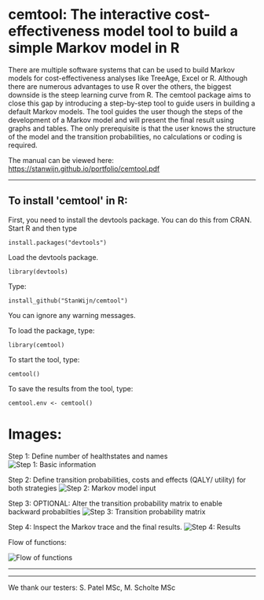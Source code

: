 # cemtool: The interactive cost-effectiveness model tool to build a simple Markov model in R

There are multiple software systems that can be used to build Markov models for cost-effectiveness analyses like TreeAge, Excel or R. Although there are numerous advantages to use R over the others, the biggest downside is the steep learning curve from R. The cemtool package aims to close this gap by introducing a step-by-step tool to guide users in building a default Markov models. The tool guides the user though the steps of the development of a Markov model and will present the final result using graphs and tables. The only prerequisite is that the user knows the structure of the model and the transition probabilities, no calculations or coding is required. 

The manual can be viewed here: https://stanwijn.github.io/portfolio/cemtool.pdf 

--------

## To install 'cemtool' in R:
 
 First, you need to install the devtools package. You can do this from CRAN. Start R and then type 
 ```
 install.packages("devtools")
 ```
 Load the devtools package.
 ```
 library(devtools)
 ```
 Type:
 
 ```
 install_github("StanWijn/cemtool")
 ```
 You can ignore any warning messages.
 
  
 To load the package, type:
 ```
 library(cemtool)
 ```

To start the tool, type: 

```
cemtool()
```

To save the results from the tool, type:
```
cemtool.env <- cemtool()
```

# Images:

Step 1: Define number of healthstates and names
![Step 1: Basic information](https://stanwijn.github.io/cemtool_image/step1.PNG)

Step 2: Define transition probabilities, costs and effects (QALY/ utility) for both strategies
![Step 2: Markov model input](https://stanwijn.github.io/cemtool_image/step2.PNG)

Step 3: OPTIONAL: Alter the transition probability matrix to enable backward probabilties
![Step 3: Transition probability matrix](https://stanwijn.github.io/cemtool_image/step3.PNG)

Step 4: Inspect the Markov trace and the final results. 
![Step 4: Results](https://stanwijn.github.io/cemtool_image/step4.PNG)

Flow of functions:

![Flow of functions](https://stanwijn.github.io/cemtool_image/flow.png)

--------
--------

We thank our testers:
S. Patel MSc, M. Scholte MSc
